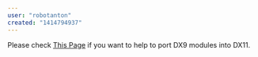 ```yaml
---
user: "robotanton"
created: "1414794937"
---
```


Please check [This Page](dx9-modules-missing-in-dx11) if you want to help to port DX9 modules into DX11.
